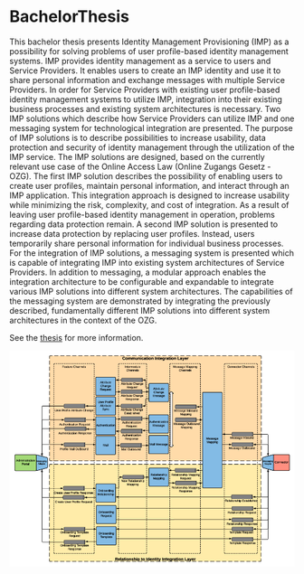 # BachelorThesis

This bachelor thesis presents Identity Management Provisioning (IMP) as a possibility for solving problems of user profile-based identity management systems. IMP provides identity management as a service to users and Service Providers. It enables users to create an IMP identity and use it to share personal information and exchange messages with multiple Service Providers. In order for Service Providers with existing user profile-based identity management systems to utilize IMP, integration into their existing business processes and existing system architectures is necessary. Two IMP solutions which describe how Service Providers can utilize IMP and one messaging system for technological integration are presented. The purpose of IMP solutions is to describe possibilities to increase usability, data protection and security of identity management through the utilization of the IMP service. The IMP solutions are designed, based on the currently relevant use case of the Online Access Law (Online Zugangs Gesetz - OZG). The first IMP solution describes the possibility of enabling users to create user profiles, maintain personal information, and interact through an IMP application. This integration approach is designed to increase usability while minimizing the risk, complexity, and cost of integration. As a result of leaving user profile-based identity management in operation, problems regarding data protection remain. A second IMP solution is presented to increase data protection by replacing user profiles. Instead, users temporarily share personal information for individual business processes. For the integration of IMP solutions, a messaging system is presented which is capable of integrating IMP into existing system architectures of Service Providers. In addition to messaging, a modular approach enables the integration architecture to be configurable and expandable to integrate various IMP solutions into different system architectures. The capabilities of the messaging system are demonstrated by integrating the previously described, fundamentally different IMP solutions into different system architectures in the context of the OZG.

See the [thesis](./Bachelor_Thesis.pdf) for more information.


![Integration Architecture](Overview.png?raw=true "Integration Architecture")
